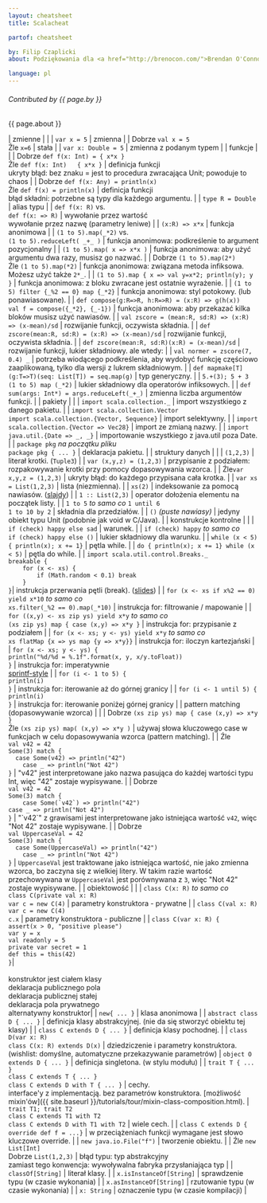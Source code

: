 ```yaml
---
layout: cheatsheet
title: Scalacheat

partof: cheatsheet

by: Filip Czaplicki
about: Podziękowania dla <a href="http://brenocon.com/">Brendan O'Connor</a>. Ten cheatsheet ma być szybkim podsumowaniem konstrukcji składniowych Scali. Licencjonowany przez Brendan O'Connor pod licencją CC-BY-SA 3.0.

language: pl
---
```


###### Contributed by {{ page.by }}
{{ page.about }}

|  <span id="variables" class="h2">zmienne</span>                                                          |                 |
|  `var x = 5`                                                                                             |  zmienna        |
|  <span class="label success">Dobrze</span> `val x = 5`<br> <span class="label important">Źle</span> `x=6`  |  stała          |
|  `var x: Double = 5`                                                                                     |  zmienna z podanym typem |
|  <span id="functions" class="h2">funkcje</span>                                                                       |                 |
|  <span class="label success">Dobrze</span> `def f(x: Int) = { x*x }`<br> <span class="label important">Źle</span> `def f(x: Int)   { x*x }` |  definicja funkcji <br> ukryty błąd: bez znaku = jest to procedura zwracająca Unit; powoduje to chaos |
|  <span class="label success">Dobrze</span> `def f(x: Any) = println(x)`<br> <span class="label important">Źle</span> `def f(x) = println(x)` |  definicja funkcji <br> błąd składni: potrzebne są typy dla każdego argumentu. |
|  `type R = Double`                                                                                       |  alias typu     |
|  `def f(x: R)` vs.<br> `def f(x: => R)`                                                                  |  wywołanie przez wartość <br> wywołanie przez nazwę (parametry leniwe) |
|  `(x:R) => x*x`                                                                                          |  funkcja anonimowa  |
|  `(1 to 5).map(_*2)` vs.<br> `(1 to 5).reduceLeft( _+_ )`                                                |  funkcja anonimowa: podkreślenie to argument pozycjonalny |
|  `(1 to 5).map( x => x*x )`                                                                              |  funkcja anonimowa: aby użyć argumentu dwa razy, musisz go nazwać. |
|  <span class="label success">Dobrze</span> `(1 to 5).map(2*)`<br> <span class="label important">Źle</span> `(1 to 5).map(*2)` |  funkcja anonimowa: związana metoda infiksowa. Możesz użyć także `2*_`. |
|  `(1 to 5).map { x => val y=x*2; println(y); y }`                                                             |  funkcja anonimowa: z bloku zwracane jest ostatnie wyrażenie. |
|  `(1 to 5) filter {_%2 == 0} map {_*2}`                                                                  |  funkcja anonimowa: styl potokowy. (lub ponawiasowane). |
|  `def compose(g:R=>R, h:R=>R) = (x:R) => g(h(x))` <br> `val f = compose({_*2}, {_-1})`                   |  funkcja anonimowa: aby przekazać kilka bloków musisz użyć nawiasów. |
|  `val zscore = (mean:R, sd:R) => (x:R) => (x-mean)/sd`                                                   |  rozwijanie funkcji, oczywista składnia. |
|  `def zscore(mean:R, sd:R) = (x:R) => (x-mean)/sd`                                                       |  rozwijanie funkcji, oczywista składnia. |
|  `def zscore(mean:R, sd:R)(x:R) = (x-mean)/sd`                                                           |  rozwijanie funkcji, lukier składniowy. ale wtedy: |
|  `val normer = zscore(7, 0.4) _`                                                                          |  potrzeba wiodącego podkreślenia, aby wydobyć funkcję częściowo zaaplikowaną, tylko dla wersji z lukrem składniowym. |
|  `def mapmake[T](g:T=>T)(seq: List[T]) = seq.map(g)`                                                     |  typ generyczny. |
|  `5.+(3); 5 + 3` <br> `(1 to 5) map (_*2)`                                                               |  lukier składniowy dla operatorów infiksowych. |
|  `def sum(args: Int*) = args.reduceLeft(_+_)`                                                            |  zmienna liczba argumentów funkcji. |
|  <span id="packages" class="h2">pakiety</span>                                                                         |                 |
|  `import scala.collection._`                                                                             |  import wszystkiego z danego pakietu. |
|  `import scala.collection.Vector` <br> `import scala.collection.{Vector, Sequence}`                      |  import selektywny. |
|  `import scala.collection.{Vector => Vec28}`                                                             |  import ze zmianą nazwy. |
|  `import java.util.{Date => _, _}`                                                                       |  importowanie wszystkiego z java.util poza Date. |
|  `package pkg` _na początku pliku_ <br> `package pkg { ... }`                                             |  deklaracja pakietu. |
|  <span id="data_structures" class="h2">struktury danych</span>                                                           |                 |
|  `(1,2,3)`                                                                                               |  literał krotki. (`Tuple3`) |
|  `var (x,y,z) = (1,2,3)`                                                                                 |  przypisanie z podziałem: rozpakowywanie krotki przy pomocy dopasowywania wzorca. |
|  <span class="label important">Źle</span>`var x,y,z = (1,2,3)`                                           |  ukryty błąd: do każdego przypisana cała krotka. |
|  `var xs = List(1,2,3)`                                                                                  |  lista (niezmienna). |
|  `xs(2)`                                                                                                 |  indeksowanie za pomocą nawiasów. ([slajdy](http://www.slideshare.net/Odersky/fosdem-2009-1013261/27)) |
|  `1 :: List(2,3)`                                                                                        |  operator dołożenia elementu na początek listy. |
|  `1 to 5` _to samo co_ `1 until 6` <br> `1 to 10 by 2`                                                      |  składnia dla przedziałów. |
|  `()` _(puste nawiasy)_                                                                                   |  jedyny obiekt typu Unit (podobnie jak void w C/Java). |
|  <span id="control_constructs" class="h2">konstrukcje kontrolne</span>                                                     |                 |
|  `if (check) happy else sad`                                                                             |  warunek. |
|  `if (check) happy` _to samo co_ <br> `if (check) happy else ()`                                            |  lukier składniowy dla warunku. |
|  `while (x < 5) { println(x); x += 1}`                                                                   |  pętla while. |
|  `do { println(x); x += 1} while (x < 5)`                                                                |  pętla do while. |
|  `import scala.util.control.Breaks._`<br>`breakable {`<br>`    for (x <- xs) {`<br>`        if (Math.random < 0.1) break`<br>`    }`<br>`}`|  instrukcja przerwania pętli (break). ([slides](http://www.slideshare.net/Odersky/fosdem-2009-1013261/21)) |
|  `for (x <- xs if x%2 == 0) yield x*10` _to samo co_ <br>`xs.filter(_%2 == 0).map(_*10)`                    |  instrukcja for: filtrowanie / mapowanie |
|  `for ((x,y) <- xs zip ys) yield x*y` _to samo co_ <br>`(xs zip ys) map { case (x,y) => x*y }`              |  instrukcja for: przypisanie z podziałem |
|  `for (x <- xs; y <- ys) yield x*y` _to samo co_ <br>`xs flatMap {x => ys map {y => x*y}}`                  |  instrukcja for: iloczyn kartezjański |
|  `for (x <- xs; y <- ys) {`<br>    `println("%d/%d = %.1f".format(x, y, x/y.toFloat))`<br>`}`                     |  instrukcja for: imperatywnie<br>[sprintf-style](http://java.sun.com/javase/6/docs/api/java/util/Formatter.html#syntax) |
|  `for (i <- 1 to 5) {`<br>    `println(i)`<br>`}`                                                        |  instrukcja for: iterowanie aż do górnej granicy |
|  `for (i <- 1 until 5) {`<br>    `println(i)`<br>`}`                                                     |  instrukcja for: iterowanie poniżej górnej granicy |
|  <span id="pattern_matching" class="h2">pattern matching (dopasowywanie wzorca)</span>                                                         |                 |
|  <span class="label success">Dobrze</span> `(xs zip ys) map { case (x,y) => x*y }`<br> <span class="label important">Źle</span> `(xs zip ys) map( (x,y) => x*y )` |  używaj słowa kluczowego case w funkcjach w celu dopasowywania wzorca (pattern matching). |
|  <span class="label important">Źle</span><br>`val v42 = 42`<br>`Some(3) match {`<br>`  case Some(v42) => println("42")`<br>`    case _ => println("Not 42")`<br>`}` |  "v42" jest interpretowane jako nazwa pasująca do każdej wartości typu Int, więc "42" zostaje wypisywane. |
|  <span class="label success">Dobrze</span><br>`val v42 = 42`<br>`Some(3) match {`<br>``    case Some(`v42`) => println("42")``<br>`case _ => println("Not 42")`<br>`}`  |  "\`v42\`" z grawisami jest interpretowane jako istniejąca wartość `v42`, więc "Not 42" zostaje wypisywane. |
|  <span class="label success">Dobrze</span><br>`val UppercaseVal = 42`<br>`Some(3) match {`<br>`  case Some(UppercaseVal) => println("42")`<br>`    case _ => println("Not 42")`<br>`}` |  `UppercaseVal` jest traktowane jako istniejąca wartość, nie jako zmienna wzorca, bo zaczyna się z wielkiej litery. W takim razie wartość przechowywana w `UppercaseVal` jest porównywana z `3`, więc "Not 42" zostaje wypisywane. |
|  <span id="object_orientation" class="h2">obiektowość</span>                                                     |                 |
|  `class C(x: R)` _to samo co_ <br>`class C(private val x: R)`<br>`var c = new C(4)`                         |  parametry konstruktora - prywatne |
|  `class C(val x: R)`<br>`var c = new C(4)`<br>`c.x`                                                      |  parametry konstruktora - publiczne |
|  `class C(var x: R) {`<br>`assert(x > 0, "positive please")`<br>`var y = x`<br>`val readonly = 5`<br>`private var secret = 1`<br>`def this = this(42)`<br>`}`|<br><br>konstruktor jest ciałem klasy<br>deklaracja publicznego pola<br>deklaracja publicznej stałej<br>deklaracja pola prywatnego<br>alternatywny konstruktor|
|  `new{ ... }`                                                                                            |  klasa anonimowa |
|  `abstract class D { ... }`                                                                              |  definicja klasy abstrakcyjnej. (nie da się stworzyć obiektu tej klasy) |
|  `class C extends D { ... }`                                                                             |  definicja klasy pochodnej. |
|  `class D(var x: R)`<br>`class C(x: R) extends D(x)`                                                     |  dziedziczenie i parametry konstruktora. (wishlist: domyślne, automatyczne przekazywanie parametrów)
|  `object O extends D { ... }`                                                                            |  definicja singletona. (w stylu modułu) |
|  `trait T { ... }`<br>`class C extends T { ... }`<br>`class C extends D with T { ... }`                  |  cechy.<br>interface'y z implementacją. bez parametrów konstruktora. [możliwość mixin'ów]({{ site.baseurl }}/tutorials/tour/mixin-class-composition.html).
|  `trait T1; trait T2`<br>`class C extends T1 with T2`<br>`class C extends D with T1 with T2`             |  wiele cech. |
|  `class C extends D { override def f = ...}`	                                                           |  w przeciążeniach funkcji wymagane jest słowo kluczowe override. |
|  `new java.io.File("f")`                   	                                                           |  tworzenie obiektu. |
|  <span class="label important">Źle</span> `new List[Int]`<br> <span class="label success">Dobrze</span> `List(1,2,3)` |  błąd typu: typ abstrakcyjny<br>zamiast tego konwencja: wywoływalna fabryka przysłaniająca typ |
|  `classOf[String]`                                                                                       |  literał klasy. |
|  `x.isInstanceOf[String]`                                                                                |  sprawdzenie typu (w czasie wykonania) |
|  `x.asInstanceOf[String]`                                                                                |  rzutowanie typu (w czasie wykonania) |
|  `x: String`                                                                                             |  oznaczenie typu (w czasie kompilacji) |
